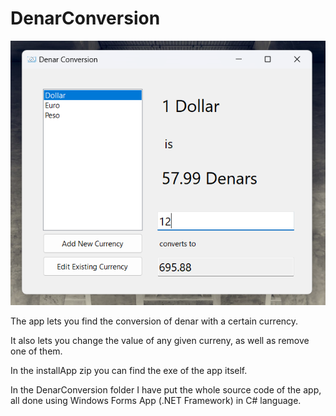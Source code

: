 # DenarConversion

![alt text](https://github.com/leonsaraqini/DenarConversion/blob/main/imageOfApp.png)

The app lets you find the conversion of denar with a certain currency. 

It also lets you change the value of any given curreny, as well as remove one of them.

In the installApp zip you can find the exe of the app itself.

In the DenarConversion folder I have put the whole source code of the app, all done using Windows Forms App (.NET Framework) in C# language.
